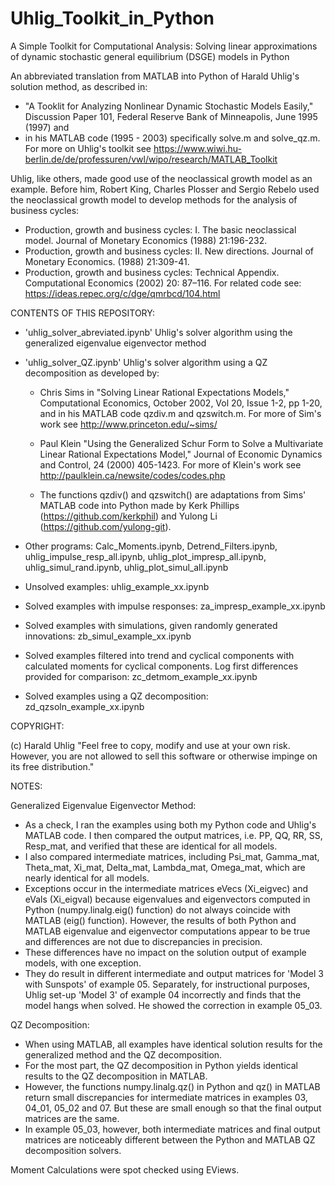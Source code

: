 # Uhlig_Toolkit_in_Python

A Simple Toolkit for Computational Analysis: Solving linear approximations of dynamic stochastic general equilibrium (DSGE) models in Python

An abbreviated translation from MATLAB into Python of Harald Uhlig's solution method, as described in:

 *  "A Tooklit for Analyzing Nonlinear Dynamic Stochastic Models Easily," Discussion Paper 101, Federal Reserve Bank of Minneapolis, June 1995 (1997) and  
 *  in his MATLAB code (1995 - 2003) specifically solve.m and solve_qz.m.  For more on Uhlig's toolkit see  https://www.wiwi.hu-berlin.de/de/professuren/vwl/wipo/research/MATLAB_Toolkit

Uhlig, like others, made good use of the neoclassical growth model as an example.  Before him, Robert King, Charles Plosser and Sergio Rebelo used the neoclassical growth model to develop methods for the  analysis of business cycles:  

 *  Production, growth and business cycles: I. The basic neoclassical model.  Journal of Monetary Economics (1988) 21:196-232. 
 *  Production, growth and business cycles: II. New directions.  Journal of Monetary Economics. (1988) 21:309-41. 
 *  Production, growth and business cycles: Technical Appendix.  Computational Economics (2002) 20: 87–116.  For related code see:  https://ideas.repec.org/c/dge/qmrbcd/104.html 
   
  
CONTENTS OF THIS REPOSITORY:
 
* 'uhlig_solver_abreviated.ipynb'  Uhlig's solver algorithm using the generalized eigenvalue eigenvector method
 
* 'uhlig_solver_QZ.ipynb'  Uhlig's solver algorithm using a QZ decomposition as developed by:
 
  * Chris Sims in "Solving Linear Rational Expectations Models," Computational Economics, October 2002, Vol 20, Issue 1-2, pp 1-20, and in his MATLAB code qzdiv.m and qzswitch.m.  For more of Sim's work see http://www.princeton.edu/~sims/  
   
  * Paul Klein "Using the Generalized Schur Form to Solve a Multivariate Linear Rational Expectations Model,"  Journal of Economic Dynamics and Control, 24 (2000) 405-1423.  For more of Klein's work see  http://paulklein.ca/newsite/codes/codes.php  
   
  * The functions qzdiv() and qzswitch() are adaptations from Sims' MATLAB code into Python made by Kerk Phillips (https://github.com/kerkphil) and Yulong Li (https://github.com/yulong-git).
  
* Other programs:  Calc_Moments.ipynb, Detrend_Filters.ipynb, uhlig_impulse_resp_all.ipynb, uhlig_plot_impresp_all.ipynb, uhlig_simul_rand.ipynb, uhlig_plot_simul_all.ipynb
  
* Unsolved examples:  uhlig_example_xx.ipynb
  
* Solved examples with impulse responses:  za_impresp_example_xx.ipynb
  
* Solved examples with simulations, given randomly generated innovations:  zb_simul_example_xx.ipynb
  
* Solved examples filtered into trend and cyclical components with calculated moments for cyclical components.  Log first differences provided for comparison:  zc_detmom_example_xx.ipynb 
  
* Solved examples using a QZ decomposition:  zd_qzsoln_example_xx.ipynb
  
    
COPYRIGHT:
  
(c) Harald Uhlig "Feel free to copy, modify and use at your own risk.  However, you are not allowed to sell this software or otherwise impinge on its free distribution."
  
  
NOTES:
  
Generalized Eigenvalue Eigenvector Method:
  
* As a check, I ran the examples using both my Python code and Uhlig's MATLAB code. I then compared the output matrices, i.e. PP, QQ, RR, SS, Resp_mat, and verified that these are identical for all models.  
* I also compared intermediate matrices, including Psi_mat, Gamma_mat, Theta_mat, Xi_mat, Delta_mat, Lambda_mat, Omega_mat, which are nearly identical for all models.  
* Exceptions occur in the intermediate matrices eVecs (Xi_eigvec) and eVals (Xi_eigval) because eigenvalues and eigenvectors computed in Python (numpy.linalg.eig() function) do not always coincide with MATLAB (eig() function). However, the results of both Python and MATLAB eigenvalue and eigenvector computations appear to be true and differences are not due to discrepancies in precision. 
* These differences have no impact on the solution output of example models, with one exception. 
* They do result in different intermediate and output matrices for 'Model 3 with Sunspots' of example 05.  Separately, for instructional purposes, Uhlig set-up 'Model 3' of example 04 incorrectly and finds that the model hangs when solved. He showed the correction in example 05_03. 
  
QZ Decomposition:
  
*  When using MATLAB,  all examples have identical solution results for the generalized method and the QZ decomposition.
*  For the most part, the QZ decomposition in Python yields identical results to the QZ decomposition in MATLAB.
*  However, the functions numpy.linalg.qz() in Python and qz() in MATLAB return small discrepancies for intermediate matrices in  examples 03, 04_01, 05_02 and 07.  But these are small enough so that the final output matrices are the same.
*  In example 05_03, however, both intermediate matrices and final output matrices are noticeably different between the Python and MATLAB QZ decomposition solvers.
  
Moment Calculations were spot checked using EViews.
  


